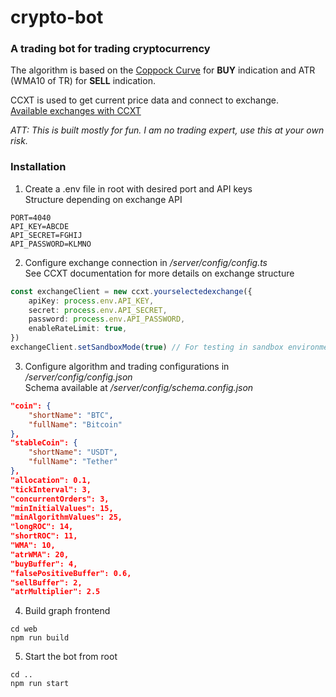 # crypto-bot

### A trading bot for trading cryptocurrency

The algorithm is based on the <a href="https://en.wikipedia.org/wiki/Coppock_curve" target="_blank">Coppock Curve</a> for **BUY** indication and ATR (WMA10 of TR) for **SELL** indication.

CCXT is used to get current price data and connect to exchange.  
<a href="https://ccxt.readthedocs.io/en/latest/manual.html#exchanges" target="_blank">Available exchanges with CCXT</a>

_ATT: This is built mostly for fun. I am no trading expert, use this at your own risk._

### Installation

1. Create a .env file in root with desired port and API keys  
   Structure depending on exchange API

```
PORT=4040
API_KEY=ABCDE
API_SECRET=FGHIJ
API_PASSWORD=KLMNO
```

2. Configure exchange connection in _/server/config/config.ts_  
   See CCXT documentation for more details on exchange structure

```ts
const exchangeClient = new ccxt.yourselectedexchange({
	apiKey: process.env.API_KEY,
	secret: process.env.API_SECRET,
	password: process.env.API_PASSWORD,
	enableRateLimit: true,
})
exchangeClient.setSandboxMode(true) // For testing in sandbox environment
```

3. Configure algorithm and trading configurations in _/server/config/config.json_  
   Schema available at _/server/config/schema.config.json_

```json
"coin": {
	"shortName": "BTC",
	"fullName": "Bitcoin"
},
"stableCoin": {
	"shortName": "USDT",
	"fullName": "Tether"
},
"allocation": 0.1,
"tickInterval": 3,
"concurrentOrders": 3,
"minInitialValues": 15,
"minAlgorithmValues": 25,
"longROC": 14,
"shortROC": 11,
"WMA": 10,
"atrWMA": 20,
"buyBuffer": 4,
"falsePositiveBuffer": 0.6,
"sellBuffer": 2,
"atrMultiplier": 2.5
```

4. Build graph frontend

```
cd web
npm run build
```

5. Start the bot from root

```
cd ..
npm run start
```

